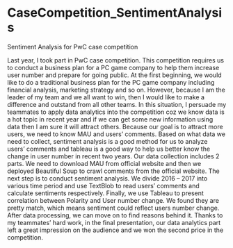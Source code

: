 # CaseCompetition_SentimentAnalysis
Sentiment Analysis for PwC case competition

Last year, I took part in PwC case competition.
This competition requires us to conduct a business plan for a PC game company to help them increase user number and prepare for going public. 
At the first beginning, we would like to do a traditional business plan for the PC game company including financial analysis, marketing strategy and so on. However, because I am the leader of my team and we all want to win, then I would like to make a difference and outstand from all other teams. In this situation, I persuade my teammates to apply data analytics into the competition coz we know data is a hot topic in recent year and if we can get some new information using data then I am sure it will attract others.
Because our goal is to attract more users, we need to know MAU and users’ comments. Based on what data we need to collect, sentiment analysis is a good method for us to analyze users’ comments and tableau is a good way to help us better know the change in user number in recent two years.
Our data collection includes 2 parts. We need to download MAU from official website and then we deployed Beautiful Soup to crawl comments from the official website.
The next step is to conduct sentiment analysis. We divide 2016 – 2017 into various time period and use TextBlob to read users’ comments and calculate sentiments respectively.
Finally, we use Tableau to present correlation between Polarity and User number change. We found they are pretty match, which means sentiment could reflect users number change. After data processing, we can move on to find reasons behind it.
Thanks to my teammates’ hard work, in the final presentation, our data analytics part left a great impression on the audience and we won the second price in the competition.
